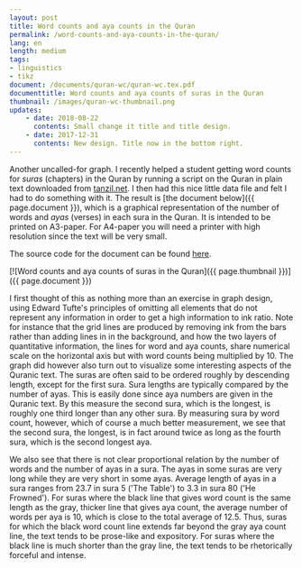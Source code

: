 ```yaml
---
layout: post
title: Word counts and aya counts in the Quran
permalink: /word-counts-and-aya-counts-in-the-quran/
lang: en
length: medium
tags:
- linguistics
- tikz
document: /documents/quran-wc/quran-wc.tex.pdf
documenttitle: Word counts and aya counts of suras in the Quran
thumbnail: /images/quran-wc-thumbnail.png
updates:
    - date: 2018-08-22
      contents: Small change it title and title design.
    - date: 2017-12-31
      contents: New design. Title now in the bottom right.
---
```


Another uncalled-for graph. I recently helped a student getting word counts for *suras* (chapters) in the Quran by running a script on the Quran in plain text downloaded from [tanzil.net](http://tanzil.net). I then had this nice little data file and felt I had to do something with it. The result is [the document below]({{ page.document }}), which is a graphical representation of the number of words and *ayas* (verses) in each sura in the Quran. It is intended to be printed on A3-paper. For A4-paper you will need a printer with high resolution since the text will be very small.

The source code for the document can be found [here](/documents/quran-wc/quran-wc.tex).


[![Word counts and aya counts of suras in the Quran]({{ page.thumbnail }})]({{ page.document }})

I first thought of this as nothing more than an exercise in graph design, using Edward Tufte's principles of omitting all elements that do not represent any information in order to get a high information to ink ratio. Note for instance that the grid lines are produced by removing ink from the bars rather than adding lines in in the background, and how the two layers of quantitative information, the lines for word and aya counts, share numerical scale on the horizontal axis but with word counts being multiplied by&nbsp;10. The graph did however also turn out to visualize some interesting aspects of the Quranic text. The suras are often said to be ordered roughly by descending length, except for the first sura. Sura lengths are typically compared by the number of ayas. This is easily done since aya numbers are given in the Quranic text. By this measure the second sura, which is the longest, is roughly one third longer than any other sura. By measuring sura by word count, however, which of course a much better measurement, we see that the second sura, the longest, is in fact around twice as long as the fourth sura, which is the second longest aya.

We also see that there is not clear proportional relation by the number of words and the number of ayas in a sura. The ayas in some suras are very long while they are very short in some ayas. Average length of ayas in a sura ranges from 23.7 in sura&nbsp;5 ('The Table') to&nbsp;3.3 in sura&nbsp;80 ('He Frowned'). For suras where the black line that gives word count is the same length as the gray, thicker line that gives aya count, the average number of words per aya is&nbsp;10, which is close to the total average of&nbsp;12.5. Thus, suras for which the black word count line extends far beyond the gray aya count line, the text tends to be prose-like and expository. For suras where the black line is much shorter than the gray line, the text tends to be rhetorically forceful and intense.
